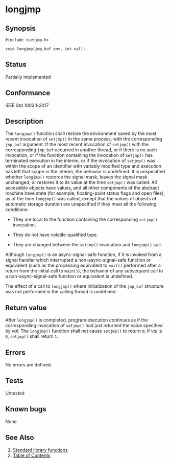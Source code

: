 # longjmp

## Synopsis

`#include <setjmp.h>`

`void longjmp(jmp_buf env, int val);`

## Status

Partially implemented

## Conformance

IEEE Std 1003.1-2017

## Description

The `longjmp()` function shall restore the environment saved by the most recent invocation of `setjmp()` in the same
process, with the corresponding `jmp_buf` argument. If the most recent invocation of `setjmp()` with the corresponding
`jmp_buf` occurred in another thread, or if there is no such invocation, or if the function containing the invocation of
`setjmp()` has terminated execution in the interim, or if the invocation of `setjmp()` was within the scope of an
identifier with variably modified type and execution has left that scope in the interim, the behavior is undefined.
It is unspecified whether `longjmp()` restores the signal mask, leaves the signal mask unchanged, or restores it to
its value at the time `setjmp()` was called. All accessible objects have values, and all other components of the
abstract machine have state (for example, floating-point status flags and open files), as of the time `longjmp()`
was called, except that the values of objects of automatic storage duration are unspecified if they meet all the
following conditions:

* They are local to the function containing the corresponding `setjmp()` invocation.

* They do not have volatile-qualified type.

* They are changed between the `setjmp()` invocation and `longjmp()` call.

Although `longjmp()` is an async-signal-safe function, if it is invoked from a signal handler which interrupted a
non-async-signal-safe function or equivalent (such as the processing equivalent to `exit()` performed after a return
from the initial call to `main()`), the behavior of any subsequent call to a non-async-signal-safe function or
equivalent is undefined.

The effect of a call to `longjmp()` where initialization of the `jmp_buf` structure was not performed in the calling
thread is undefined.

## Return value

After `longjmp()` is completed, program execution continues as if the corresponding invocation of `setjmp()` had just
returned the value specified by _val_. The `longjmp()` function shall not cause `setjmp()` to return `0`; if _val_ is
`0`, `setjmp()` shall return `1`.

## Errors

No errors are defined.

## Tests

Untested

## Known bugs

None

## See Also

1. [Standard library functions](../index.md)
2. [Table of Contents](../../../index.md)
